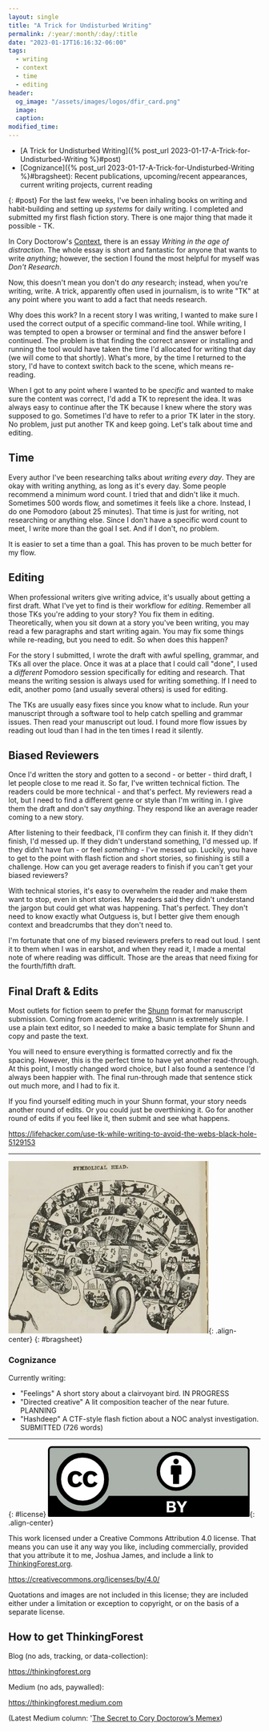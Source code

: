 ```yaml
---
layout: single
title: "A Trick for Undisturbed Writing"
permalink: /:year/:month/:day/:title
date: "2023-01-17T16:16:32-06:00"
tags:
  - writing
  - context
  - time
  - editing
header:
  og_image: "/assets/images/logos/dfir_card.png"
  image: 
  caption:
modified_time:
---
```

 

* [A Trick for Undisturbed Writing]({% post_url 2023-01-17-A-Trick-for-Undisturbed-Writing %}#post)
* [Cognizance]({% post_url 2023-01-17-A-Trick-for-Undisturbed-Writing %}#bragsheet): Recent publications, upcoming/recent appearances, current writing projects, current reading

{: #post}
For the last few weeks, I've been inhaling books on writing and habit-building and setting up *systems* for daily writing. I completed and submitted my first flash fiction story. There is one major thing that made it possible - TK.

In Cory Doctorow's [Context](https://bookshop.org/a/90261/9781616960483), there is an essay *Writing in the age of distraction*. The whole essay is short and fantastic for anyone that wants to write *anything*; however, the section I found the most helpful for myself was *Don't Research*.

Now, this doesn't mean you don't do *any* research; instead, when you're writing, write. A trick, apparently often used in journalism, is to write "TK" at any point where you want to add a fact that needs research.

Why does this work? In a recent story I was writing, I wanted to make sure I used the correct output of a specific command-line tool. While writing, I was tempted to open a browser or terminal and find the answer before I continued. The problem is that finding the correct answer or installing and running the tool would have taken the time I'd allocated for writing that day (we will come to that shortly). What's more, by the time I returned to the story, I'd have to context switch back to the scene, which means re-reading.

When I got to any point where I wanted to be *specific* and wanted to make sure the content was correct, I'd add a TK to represent the idea. It was always easy to continue after the TK because I knew where the story was supposed to go. Sometimes I'd have to refer to a prior TK later in the story. No problem, just put another TK and keep going. Let's talk about time and editing.

## Time

Every author I've been researching talks about *writing every day*. They are okay with writing anything, as long as it's every day. Some people recommend a minimum word count. I tried that and didn't like it much. Sometimes 500 words flow, and sometimes it feels like a chore. Instead, I do one Pomodoro (about 25 minutes). That time is just for writing, not researching or anything else. Since I don't have a specific word count to meet, I write more than the goal I set. And if I don't, no problem.

It is easier to set a time than a goal. This has proven to be much better for my flow.

## Editing

When professional writers give writing advice, it's usually about getting a first draft. What I've yet to find is their workflow for *editing*. Remember all those TKs you're adding to your story? You fix them in editing. Theoretically, when you sit down at a story you've been writing, you may read a few paragraphs and start writing again. You may fix some things while re-reading, but you need to edit. So when does this happen?

For the story I submitted, I wrote the draft with awful spelling, grammar, and TKs all over the place. Once it was at a place that I could call "done", I used a *different* Pomodoro session specifically for editing and research. That means the writing session is always used for writing something. If I need to edit, another pomo (and usually several others) is used for editing.

The TKs are usually easy fixes since you know what to include. Run your manuscript through a software tool to help catch spelling and grammar issues. Then read your manuscript out loud. I found more flow issues by reading out loud than I had in the ten times I read it silently.

## Biased Reviewers

Once I'd written the story and gotten to a second - or better - third draft, I let people close to me read it. So far, I've written technical fiction. The readers could be more technical - and that's perfect. My reviewers read a lot, but I need to find a different genre or style than I'm writing in. I give them the draft and don't say *anything*. They respond like an average reader coming to a new story.

After listening to their feedback, I'll confirm they can finish it. If they didn't finish, I'd messed up. If they didn't understand something, I'd messed up. If they didn't have fun - or feel *something* - I've messed up. Luckily, you have to get to the point with flash fiction and short stories, so finishing is still a challenge. How can you get average readers to finish if you can't get your biased reviewers?

With technical stories, it's easy to overwhelm the reader and make them want to stop, even in short stories. My readers said they didn't understand the jargon but could get what was happening. That's perfect. They don't need to know exactly what Outguess is, but I better give them enough context and breadcrumbs that they don't need to.

I'm fortunate that one of my biased reviewers prefers to read out loud. I sent it to them when I was in earshot, and when they read it, I made a mental note of where reading was difficult. Those are the areas that need fixing for the fourth/fifth draft.

## Final Draft & Edits

Most outlets for fiction seem to prefer the [Shunn](https://www.shunn.net/format/story/) format for manuscript submission. Coming from academic writing, Shunn is extremely simple. I use a plain text editor, so I needed to make a basic template for Shunn and copy and paste the text.

You will need to ensure everything is formatted correctly and fix the spacing. However, this is the perfect time to have yet another read-through. At this point, I mostly changed word choice, but I also found a sentence I'd always been happier with. The final run-through made that sentence stick out much more, and I had to fix it.

If you find yourself editing much in your Shunn format, your story needs another round of edits. Or you could just be overthinking it. Go for another round of edits if you feel like it, then submit and see what happens.

<https://lifehacker.com/use-tk-while-writing-to-avoid-the-webs-black-hole-5129153>

---
![Cognizance](/assets/images/cognizance.webp){: .align-center}
{: #bragsheet}
### Cognizance

Currently writing:

* "Feelings" A short story about a clairvoyant bird. IN PROGRESS
* "Directed creative" A lit composition teacher of the near future. PLANNING
* "Hashdeep" A CTF-style flash fiction about a NOC analyst investigation. SUBMITTED (726 words)

---
{: #license}
![Creative Commons Attribution 4.0 license](/assets/images/ccby4.webp){: .align-center}

This work licensed under a Creative Commons Attribution 4.0 license. That means you can use it any way you like, including commercially, provided that you attribute it to me, Joshua James, and include a link to [ThinkingForest.org](https://thinkingforest.org).

<https://creativecommons.org/licenses/by/4.0/>

Quotations and images are not included in this license; they are included either under a limitation or exception to copyright, or on the basis of a separate license.

## How to get ThinkingForest

Blog (no ads, tracking, or data-collection):

<https://thinkingforest.org>

Medium (no ads, paywalled):

<https://thinkingforest.medium.com>

(Latest Medium column: '[The Secret to Cory Doctorow’s Memex](https://thinkingforest.medium.com/the-secret-to-cory-doctorows-memex-8ce97781bdc2))